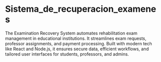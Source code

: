 # Sistema_de_recuperacion_examenes
The Examination Recovery System automates rehabilitation exam management in educational institutions. It streamlines exam requests, professor assignments, and payment processing. Built with modern tech like React and Node.js, it ensures secure data, efficient workflows, and tailored user interfaces for students, professors, and admins.
